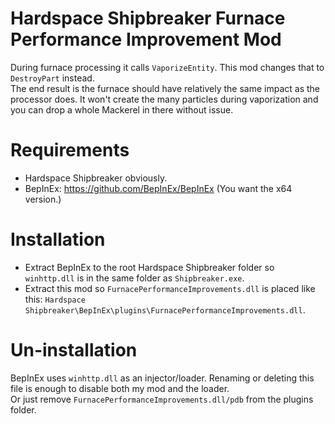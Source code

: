 ﻿# Hardspace Shipbreaker Furnace Performance Improvement Mod
During furnace processing it calls `VaporizeEntity`. This mod changes that to `DestroyPart` instead.<br>
The end result is the furnace should have relatively the same impact as the processor does. It won't create the many particles during vaporization and you can drop a whole Mackerel in there without issue.

# Requirements
- Hardspace Shipbreaker obviously.
- BepInEx: https://github.com/BepInEx/BepInEx (You want the x64 version.)

# Installation
- Extract BepInEx to the root Hardspace Shipbreaker folder so `winhttp.dll` is in the same folder as `Shipbreaker.exe`.
- Extract this mod so `FurnacePerformanceImprovements.dll` is placed like this: `Hardspace Shipbreaker\BepInEx\plugins\FurnacePerformanceImprovements.dll`.

# Un-installation
BepInEx uses `winhttp.dll` as an injector/loader. Renaming or deleting this file is enough to disable both my mod and the loader.<br>
Or just remove `FurnacePerformanceImprovements.dll/pdb` from the plugins folder.
